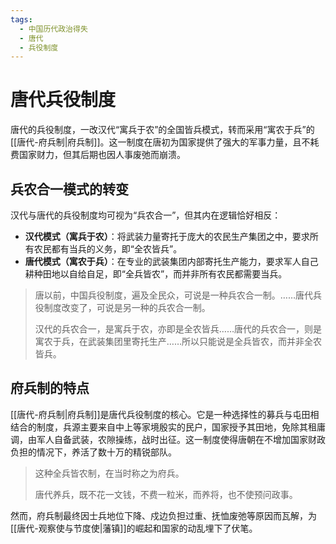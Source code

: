 ```yaml
---
tags:
  - 中国历代政治得失
  - 唐代
  - 兵役制度
---
```


# 唐代兵役制度

唐代的兵役制度，一改汉代“寓兵于农”的全国皆兵模式，转而采用“寓农于兵”的[[唐代-府兵制|府兵制]]。这一制度在唐初为国家提供了强大的军事力量，且不耗费国家财力，但其后期也因人事废弛而崩溃。

## 兵农合一模式的转变

汉代与唐代的兵役制度均可视为“兵农合一”，但其内在逻辑恰好相反：

- **汉代模式（寓兵于农）**：将武装力量寄托于庞大的农民生产集团之中，要求所有农民都有当兵的义务，即“全农皆兵”。
- **唐代模式（寓农于兵）**：在专业的武装集团内部寄托生产能力，要求军人自己耕种田地以自给自足，即“全兵皆农”，而并非所有农民都需要当兵。

> 唐以前，中国兵役制度，遍及全民众，可说是一种兵农合一制。……唐代兵役制度改变了，可说是另一种的兵农合一制。
> 
> 汉代的兵农合一，是寓兵于农，亦即是全农皆兵……唐代的兵农合一，则是寓农于兵，在武装集团里寄托生产……所以只能说是全兵皆农，而并非全农皆兵。

## 府兵制的特点

[[唐代-府兵制|府兵制]]是唐代兵役制度的核心。它是一种选择性的募兵与屯田相结合的制度，兵源主要来自中上等家境殷实的民户，国家授予其田地，免除其租庸调，由军人自备武装，农隙操练，战时出征。这一制度使得唐朝在不增加国家财政负担的情况下，养活了数十万的精锐部队。

> 这种全兵皆农制，在当时称之为府兵。
> 
> 唐代养兵，既不花一文钱，不费一粒米，而养将，也不使预问政事。

然而，府兵制最终因士兵地位下降、戍边负担过重、抚恤废弛等原因而瓦解，为[[唐代-观察使与节度使|藩镇]]的崛起和国家的动乱埋下了伏笔。
